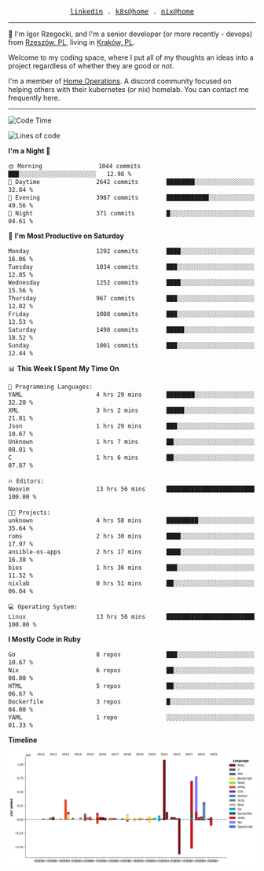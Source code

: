 <p align="center">
  <samp>
    <a href="https://www.linkedin.com/in/ajgon">linkedin</a> .
    <a href="https://github.com/deedee-ops/k8s-gitops">k8s@home</a> .
    <a href="https://github.com/deedee-ops/nixlab">nix@home</a>
  </samp>
</p>

----------------------------------------------------------------

:wave: I'm Igor Rzegocki, and I'm a senior developer (or more recently - devops) from [Rzeszów, PL](https://en.wikipedia.org/wiki/Rzesz%C3%B3w), living in [Kraków, PL](https://en.wikipedia.org/wiki/Krak%C3%B3w).

Welcome to my coding space, where I put all of my thoughts an ideas into a project regardless of whether they are good or not.

I'm a member of [Home Operations](https://discord.gg/home-operations). A discord community focused on helping others with their kubernetes (or nix) homelab. You can contact me frequently here.

----------------------------------------------------------------

<!--START_SECTION:waka-->
![Code Time](http://img.shields.io/badge/Code%20Time-795%20hrs%2040%20mins-blue)

![Lines of code](https://img.shields.io/badge/From%20Hello%20World%20I%27ve%20Written-4.8%20million%20lines%20of%20code-blue)

**I'm a Night 🦉** 

```text
🌞 Morning                1044 commits        ███░░░░░░░░░░░░░░░░░░░░░░   12.98 % 
🌆 Daytime                2642 commits        ████████░░░░░░░░░░░░░░░░░   32.84 % 
🌃 Evening                3987 commits        ████████████░░░░░░░░░░░░░   49.56 % 
🌙 Night                  371 commits         █░░░░░░░░░░░░░░░░░░░░░░░░   04.61 % 
```
📅 **I'm Most Productive on Saturday** 

```text
Monday                   1292 commits        ████░░░░░░░░░░░░░░░░░░░░░   16.06 % 
Tuesday                  1034 commits        ███░░░░░░░░░░░░░░░░░░░░░░   12.85 % 
Wednesday                1252 commits        ████░░░░░░░░░░░░░░░░░░░░░   15.56 % 
Thursday                 967 commits         ███░░░░░░░░░░░░░░░░░░░░░░   12.02 % 
Friday                   1008 commits        ███░░░░░░░░░░░░░░░░░░░░░░   12.53 % 
Saturday                 1490 commits        █████░░░░░░░░░░░░░░░░░░░░   18.52 % 
Sunday                   1001 commits        ███░░░░░░░░░░░░░░░░░░░░░░   12.44 % 
```


📊 **This Week I Spent My Time On** 

```text
💬 Programming Languages: 
YAML                     4 hrs 29 mins       ████████░░░░░░░░░░░░░░░░░   32.20 % 
XML                      3 hrs 2 mins        █████░░░░░░░░░░░░░░░░░░░░   21.81 % 
Json                     1 hrs 29 mins       ███░░░░░░░░░░░░░░░░░░░░░░   10.67 % 
Unknown                  1 hrs 7 mins        ██░░░░░░░░░░░░░░░░░░░░░░░   08.01 % 
C                        1 hrs 6 mins        ██░░░░░░░░░░░░░░░░░░░░░░░   07.87 % 

🔥 Editors: 
Neovim                   13 hrs 56 mins      █████████████████████████   100.00 % 

🐱‍💻 Projects: 
unknown                  4 hrs 58 mins       █████████░░░░░░░░░░░░░░░░   35.64 % 
roms                     2 hrs 30 mins       ████░░░░░░░░░░░░░░░░░░░░░   17.97 % 
ansible-os-apps          2 hrs 17 mins       ████░░░░░░░░░░░░░░░░░░░░░   16.38 % 
bios                     1 hrs 36 mins       ███░░░░░░░░░░░░░░░░░░░░░░   11.52 % 
nixlab                   0 hrs 51 mins       ██░░░░░░░░░░░░░░░░░░░░░░░   06.04 % 

💻 Operating System: 
Linux                    13 hrs 56 mins      █████████████████████████   100.00 % 
```

**I Mostly Code in Ruby** 

```text
Go                       8 repos             ███░░░░░░░░░░░░░░░░░░░░░░   10.67 % 
Nix                      6 repos             ██░░░░░░░░░░░░░░░░░░░░░░░   08.00 % 
HTML                     5 repos             ██░░░░░░░░░░░░░░░░░░░░░░░   06.67 % 
Dockerfile               3 repos             █░░░░░░░░░░░░░░░░░░░░░░░░   04.00 % 
YAML                     1 repo              ░░░░░░░░░░░░░░░░░░░░░░░░░   01.33 % 
```



**Timeline**

![Lines of Code chart](https://raw.githubusercontent.com/ajgon/ajgon/master/assets/bar_graph.png)


<!--END_SECTION:waka-->
